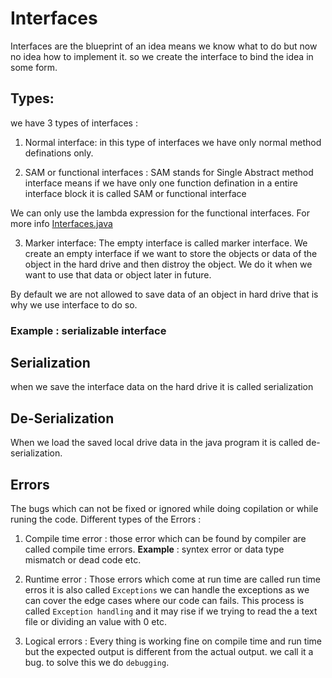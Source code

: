 # Interfaces

Interfaces are the blueprint of an idea means we know what to do but now no idea how to implement it. so we create the interface to bind the idea in some form.

## Types: 
we have 3 types of interfaces :
1. Normal interface: in this type of interfaces we have only normal method definations only.

2. SAM or functional interfaces : SAM stands for Single Abstract method interface means if we have only one function defination in a entire interface block it is called SAM or functional interface

We can only use the lambda expression for the functional interfaces. For more info [Interfaces.java](./Demo.java)

3. Marker interface: 
The empty interface is called marker interface. We create an empty interface if we want to store the objects or data of the object in the hard drive and then distroy the object. 
We do it when we want to use that data or object later in future.

By default we are not allowed to save data of an object in hard drive that is why we use interface to do so.

### Example : serializable interface 

## Serialization 
when we save the interface data on the hard drive it is called serialization 

## De-Serialization 

When we load the saved local drive data in the java program it is called de-serialization.

## Errors 

The bugs which can not be fixed or ignored while doing copilation or while runing the code. 
Different types of the Errors : 

1. Compile time error : those error which can be found by compiler are called compile time errors. **Example** : syntex error or data type mismatch or dead code etc.

2. Runtime error : Those errors which come at run time are called run time erros it is also called `Exceptions` we can handle the exceptions as we can cover the edge cases where our code can fails. 
This process is called `Exception handling` and it may rise if we trying to read the a text file or dividing an value with 0 etc.

3. Logical errors : Every thing is working fine on compile time and run time but the expected output is different from the actual output. we call it a bug. to solve this we do `debugging`.